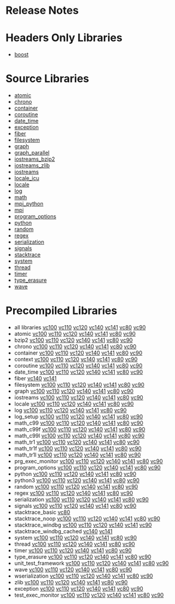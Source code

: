 # Release Notes
# Headers Only Libraries
- [boost](http://nuget.org/packages/boost/1.65.0.0)
# Source Libraries
- [atomic](http://nuget.org/packages/boost_atomic-src/1.65.0.0)
- [chrono](http://nuget.org/packages/boost_chrono-src/1.65.0.0)
- [container](http://nuget.org/packages/boost_container-src/1.65.0.0)
- [coroutine](http://nuget.org/packages/boost_coroutine-src/1.65.0.0)
- [date_time](http://nuget.org/packages/boost_date_time-src/1.65.0.0)
- [exception](http://nuget.org/packages/boost_exception-src/1.65.0.0)
- [fiber](http://nuget.org/packages/boost_fiber-src/1.65.0.0)
- [filesystem](http://nuget.org/packages/boost_filesystem-src/1.65.0.0)
- [graph](http://nuget.org/packages/boost_graph-src/1.65.0.0)
- [graph_parallel](http://nuget.org/packages/boost_graph_parallel-src/1.65.0.0)
- [iostreams_bzip2](http://nuget.org/packages/boost_iostreams_bzip2-src/1.65.0.0)
- [iostreams_zlib](http://nuget.org/packages/boost_iostreams_zlib-src/1.65.0.0)
- [iostreams](http://nuget.org/packages/boost_iostreams-src/1.65.0.0)
- [locale_icu](http://nuget.org/packages/boost_locale_icu-src/1.65.0.0)
- [locale](http://nuget.org/packages/boost_locale-src/1.65.0.0)
- [log](http://nuget.org/packages/boost_log-src/1.65.0.0)
- [math](http://nuget.org/packages/boost_math-src/1.65.0.0)
- [mpi_python](http://nuget.org/packages/boost_mpi_python-src/1.65.0.0)
- [mpi](http://nuget.org/packages/boost_mpi-src/1.65.0.0)
- [program_options](http://nuget.org/packages/boost_program_options-src/1.65.0.0)
- [python](http://nuget.org/packages/boost_python-src/1.65.0.0)
- [random](http://nuget.org/packages/boost_random-src/1.65.0.0)
- [regex](http://nuget.org/packages/boost_regex-src/1.65.0.0)
- [serialization](http://nuget.org/packages/boost_serialization-src/1.65.0.0)
- [signals](http://nuget.org/packages/boost_signals-src/1.65.0.0)
- [stacktrace](http://nuget.org/packages/boost_stacktrace-src/1.65.0.0)
- [system](http://nuget.org/packages/boost_system-src/1.65.0.0)
- [thread](http://nuget.org/packages/boost_thread-src/1.65.0.0)
- [timer](http://nuget.org/packages/boost_timer-src/1.65.0.0)
- [type_erasure](http://nuget.org/packages/boost_type_erasure-src/1.65.0.0)
- [wave](http://nuget.org/packages/boost_wave-src/1.65.0.0)
# Precompiled Libraries
- all libraries [vc100](http://nuget.org/packages/boost-vc100/1.65.0.0) [vc110](http://nuget.org/packages/boost-vc110/1.65.0.0) [vc120](http://nuget.org/packages/boost-vc120/1.65.0.0) [vc140](http://nuget.org/packages/boost-vc140/1.65.0.0) [vc141](http://nuget.org/packages/boost-vc141/1.65.0.0) [vc80](http://nuget.org/packages/boost-vc80/1.65.0.0) [vc90](http://nuget.org/packages/boost-vc90/1.65.0.0)
- atomic [vc100](http://nuget.org/packages/boost_atomic-vc100/1.65.0.0) [vc110](http://nuget.org/packages/boost_atomic-vc110/1.65.0.0) [vc120](http://nuget.org/packages/boost_atomic-vc120/1.65.0.0) [vc140](http://nuget.org/packages/boost_atomic-vc140/1.65.0.0) [vc141](http://nuget.org/packages/boost_atomic-vc141/1.65.0.0) [vc80](http://nuget.org/packages/boost_atomic-vc80/1.65.0.0) [vc90](http://nuget.org/packages/boost_atomic-vc90/1.65.0.0)
- bzip2 [vc100](http://nuget.org/packages/boost_bzip2-vc100/1.65.0.0) [vc110](http://nuget.org/packages/boost_bzip2-vc110/1.65.0.0) [vc120](http://nuget.org/packages/boost_bzip2-vc120/1.65.0.0) [vc140](http://nuget.org/packages/boost_bzip2-vc140/1.65.0.0) [vc141](http://nuget.org/packages/boost_bzip2-vc141/1.65.0.0) [vc80](http://nuget.org/packages/boost_bzip2-vc80/1.65.0.0) [vc90](http://nuget.org/packages/boost_bzip2-vc90/1.65.0.0)
- chrono [vc100](http://nuget.org/packages/boost_chrono-vc100/1.65.0.0) [vc110](http://nuget.org/packages/boost_chrono-vc110/1.65.0.0) [vc120](http://nuget.org/packages/boost_chrono-vc120/1.65.0.0) [vc140](http://nuget.org/packages/boost_chrono-vc140/1.65.0.0) [vc141](http://nuget.org/packages/boost_chrono-vc141/1.65.0.0) [vc80](http://nuget.org/packages/boost_chrono-vc80/1.65.0.0) [vc90](http://nuget.org/packages/boost_chrono-vc90/1.65.0.0)
- container [vc100](http://nuget.org/packages/boost_container-vc100/1.65.0.0) [vc110](http://nuget.org/packages/boost_container-vc110/1.65.0.0) [vc120](http://nuget.org/packages/boost_container-vc120/1.65.0.0) [vc140](http://nuget.org/packages/boost_container-vc140/1.65.0.0) [vc141](http://nuget.org/packages/boost_container-vc141/1.65.0.0) [vc80](http://nuget.org/packages/boost_container-vc80/1.65.0.0) [vc90](http://nuget.org/packages/boost_container-vc90/1.65.0.0)
- context [vc100](http://nuget.org/packages/boost_context-vc100/1.65.0.0) [vc110](http://nuget.org/packages/boost_context-vc110/1.65.0.0) [vc120](http://nuget.org/packages/boost_context-vc120/1.65.0.0) [vc140](http://nuget.org/packages/boost_context-vc140/1.65.0.0) [vc141](http://nuget.org/packages/boost_context-vc141/1.65.0.0) [vc80](http://nuget.org/packages/boost_context-vc80/1.65.0.0) [vc90](http://nuget.org/packages/boost_context-vc90/1.65.0.0)
- coroutine [vc100](http://nuget.org/packages/boost_coroutine-vc100/1.65.0.0) [vc110](http://nuget.org/packages/boost_coroutine-vc110/1.65.0.0) [vc120](http://nuget.org/packages/boost_coroutine-vc120/1.65.0.0) [vc140](http://nuget.org/packages/boost_coroutine-vc140/1.65.0.0) [vc141](http://nuget.org/packages/boost_coroutine-vc141/1.65.0.0) [vc80](http://nuget.org/packages/boost_coroutine-vc80/1.65.0.0) [vc90](http://nuget.org/packages/boost_coroutine-vc90/1.65.0.0)
- date_time [vc100](http://nuget.org/packages/boost_date_time-vc100/1.65.0.0) [vc110](http://nuget.org/packages/boost_date_time-vc110/1.65.0.0) [vc120](http://nuget.org/packages/boost_date_time-vc120/1.65.0.0) [vc140](http://nuget.org/packages/boost_date_time-vc140/1.65.0.0) [vc141](http://nuget.org/packages/boost_date_time-vc141/1.65.0.0) [vc80](http://nuget.org/packages/boost_date_time-vc80/1.65.0.0) [vc90](http://nuget.org/packages/boost_date_time-vc90/1.65.0.0)
- fiber [vc140](http://nuget.org/packages/boost_fiber-vc140/1.65.0.0) [vc141](http://nuget.org/packages/boost_fiber-vc141/1.65.0.0)
- filesystem [vc100](http://nuget.org/packages/boost_filesystem-vc100/1.65.0.0) [vc110](http://nuget.org/packages/boost_filesystem-vc110/1.65.0.0) [vc120](http://nuget.org/packages/boost_filesystem-vc120/1.65.0.0) [vc140](http://nuget.org/packages/boost_filesystem-vc140/1.65.0.0) [vc141](http://nuget.org/packages/boost_filesystem-vc141/1.65.0.0) [vc80](http://nuget.org/packages/boost_filesystem-vc80/1.65.0.0) [vc90](http://nuget.org/packages/boost_filesystem-vc90/1.65.0.0)
- graph [vc100](http://nuget.org/packages/boost_graph-vc100/1.65.0.0) [vc110](http://nuget.org/packages/boost_graph-vc110/1.65.0.0) [vc120](http://nuget.org/packages/boost_graph-vc120/1.65.0.0) [vc140](http://nuget.org/packages/boost_graph-vc140/1.65.0.0) [vc141](http://nuget.org/packages/boost_graph-vc141/1.65.0.0) [vc80](http://nuget.org/packages/boost_graph-vc80/1.65.0.0) [vc90](http://nuget.org/packages/boost_graph-vc90/1.65.0.0)
- iostreams [vc100](http://nuget.org/packages/boost_iostreams-vc100/1.65.0.0) [vc110](http://nuget.org/packages/boost_iostreams-vc110/1.65.0.0) [vc120](http://nuget.org/packages/boost_iostreams-vc120/1.65.0.0) [vc140](http://nuget.org/packages/boost_iostreams-vc140/1.65.0.0) [vc141](http://nuget.org/packages/boost_iostreams-vc141/1.65.0.0) [vc80](http://nuget.org/packages/boost_iostreams-vc80/1.65.0.0) [vc90](http://nuget.org/packages/boost_iostreams-vc90/1.65.0.0)
- locale [vc100](http://nuget.org/packages/boost_locale-vc100/1.65.0.0) [vc110](http://nuget.org/packages/boost_locale-vc110/1.65.0.0) [vc120](http://nuget.org/packages/boost_locale-vc120/1.65.0.0) [vc140](http://nuget.org/packages/boost_locale-vc140/1.65.0.0) [vc141](http://nuget.org/packages/boost_locale-vc141/1.65.0.0) [vc80](http://nuget.org/packages/boost_locale-vc80/1.65.0.0) [vc90](http://nuget.org/packages/boost_locale-vc90/1.65.0.0)
- log [vc100](http://nuget.org/packages/boost_log-vc100/1.65.0.0) [vc110](http://nuget.org/packages/boost_log-vc110/1.65.0.0) [vc120](http://nuget.org/packages/boost_log-vc120/1.65.0.0) [vc140](http://nuget.org/packages/boost_log-vc140/1.65.0.0) [vc141](http://nuget.org/packages/boost_log-vc141/1.65.0.0) [vc80](http://nuget.org/packages/boost_log-vc80/1.65.0.0) [vc90](http://nuget.org/packages/boost_log-vc90/1.65.0.0)
- log_setup [vc100](http://nuget.org/packages/boost_log_setup-vc100/1.65.0.0) [vc110](http://nuget.org/packages/boost_log_setup-vc110/1.65.0.0) [vc120](http://nuget.org/packages/boost_log_setup-vc120/1.65.0.0) [vc140](http://nuget.org/packages/boost_log_setup-vc140/1.65.0.0) [vc141](http://nuget.org/packages/boost_log_setup-vc141/1.65.0.0) [vc80](http://nuget.org/packages/boost_log_setup-vc80/1.65.0.0) [vc90](http://nuget.org/packages/boost_log_setup-vc90/1.65.0.0)
- math_c99 [vc100](http://nuget.org/packages/boost_math_c99-vc100/1.65.0.0) [vc110](http://nuget.org/packages/boost_math_c99-vc110/1.65.0.0) [vc120](http://nuget.org/packages/boost_math_c99-vc120/1.65.0.0) [vc140](http://nuget.org/packages/boost_math_c99-vc140/1.65.0.0) [vc141](http://nuget.org/packages/boost_math_c99-vc141/1.65.0.0) [vc80](http://nuget.org/packages/boost_math_c99-vc80/1.65.0.0) [vc90](http://nuget.org/packages/boost_math_c99-vc90/1.65.0.0)
- math_c99f [vc100](http://nuget.org/packages/boost_math_c99f-vc100/1.65.0.0) [vc110](http://nuget.org/packages/boost_math_c99f-vc110/1.65.0.0) [vc120](http://nuget.org/packages/boost_math_c99f-vc120/1.65.0.0) [vc140](http://nuget.org/packages/boost_math_c99f-vc140/1.65.0.0) [vc141](http://nuget.org/packages/boost_math_c99f-vc141/1.65.0.0) [vc80](http://nuget.org/packages/boost_math_c99f-vc80/1.65.0.0) [vc90](http://nuget.org/packages/boost_math_c99f-vc90/1.65.0.0)
- math_c99l [vc100](http://nuget.org/packages/boost_math_c99l-vc100/1.65.0.0) [vc110](http://nuget.org/packages/boost_math_c99l-vc110/1.65.0.0) [vc120](http://nuget.org/packages/boost_math_c99l-vc120/1.65.0.0) [vc140](http://nuget.org/packages/boost_math_c99l-vc140/1.65.0.0) [vc141](http://nuget.org/packages/boost_math_c99l-vc141/1.65.0.0) [vc80](http://nuget.org/packages/boost_math_c99l-vc80/1.65.0.0) [vc90](http://nuget.org/packages/boost_math_c99l-vc90/1.65.0.0)
- math_tr1 [vc100](http://nuget.org/packages/boost_math_tr1-vc100/1.65.0.0) [vc110](http://nuget.org/packages/boost_math_tr1-vc110/1.65.0.0) [vc120](http://nuget.org/packages/boost_math_tr1-vc120/1.65.0.0) [vc140](http://nuget.org/packages/boost_math_tr1-vc140/1.65.0.0) [vc141](http://nuget.org/packages/boost_math_tr1-vc141/1.65.0.0) [vc80](http://nuget.org/packages/boost_math_tr1-vc80/1.65.0.0) [vc90](http://nuget.org/packages/boost_math_tr1-vc90/1.65.0.0)
- math_tr1f [vc100](http://nuget.org/packages/boost_math_tr1f-vc100/1.65.0.0) [vc110](http://nuget.org/packages/boost_math_tr1f-vc110/1.65.0.0) [vc120](http://nuget.org/packages/boost_math_tr1f-vc120/1.65.0.0) [vc140](http://nuget.org/packages/boost_math_tr1f-vc140/1.65.0.0) [vc141](http://nuget.org/packages/boost_math_tr1f-vc141/1.65.0.0) [vc80](http://nuget.org/packages/boost_math_tr1f-vc80/1.65.0.0) [vc90](http://nuget.org/packages/boost_math_tr1f-vc90/1.65.0.0)
- math_tr1l [vc100](http://nuget.org/packages/boost_math_tr1l-vc100/1.65.0.0) [vc110](http://nuget.org/packages/boost_math_tr1l-vc110/1.65.0.0) [vc120](http://nuget.org/packages/boost_math_tr1l-vc120/1.65.0.0) [vc140](http://nuget.org/packages/boost_math_tr1l-vc140/1.65.0.0) [vc141](http://nuget.org/packages/boost_math_tr1l-vc141/1.65.0.0) [vc80](http://nuget.org/packages/boost_math_tr1l-vc80/1.65.0.0) [vc90](http://nuget.org/packages/boost_math_tr1l-vc90/1.65.0.0)
- prg_exec_monitor [vc100](http://nuget.org/packages/boost_prg_exec_monitor-vc100/1.65.0.0) [vc110](http://nuget.org/packages/boost_prg_exec_monitor-vc110/1.65.0.0) [vc120](http://nuget.org/packages/boost_prg_exec_monitor-vc120/1.65.0.0) [vc140](http://nuget.org/packages/boost_prg_exec_monitor-vc140/1.65.0.0) [vc141](http://nuget.org/packages/boost_prg_exec_monitor-vc141/1.65.0.0) [vc80](http://nuget.org/packages/boost_prg_exec_monitor-vc80/1.65.0.0) [vc90](http://nuget.org/packages/boost_prg_exec_monitor-vc90/1.65.0.0)
- program_options [vc100](http://nuget.org/packages/boost_program_options-vc100/1.65.0.0) [vc110](http://nuget.org/packages/boost_program_options-vc110/1.65.0.0) [vc120](http://nuget.org/packages/boost_program_options-vc120/1.65.0.0) [vc140](http://nuget.org/packages/boost_program_options-vc140/1.65.0.0) [vc141](http://nuget.org/packages/boost_program_options-vc141/1.65.0.0) [vc80](http://nuget.org/packages/boost_program_options-vc80/1.65.0.0) [vc90](http://nuget.org/packages/boost_program_options-vc90/1.65.0.0)
- python [vc100](http://nuget.org/packages/boost_python-vc100/1.65.0.0) [vc110](http://nuget.org/packages/boost_python-vc110/1.65.0.0) [vc120](http://nuget.org/packages/boost_python-vc120/1.65.0.0) [vc140](http://nuget.org/packages/boost_python-vc140/1.65.0.0) [vc141](http://nuget.org/packages/boost_python-vc141/1.65.0.0) [vc80](http://nuget.org/packages/boost_python-vc80/1.65.0.0) [vc90](http://nuget.org/packages/boost_python-vc90/1.65.0.0)
- python3 [vc100](http://nuget.org/packages/boost_python3-vc100/1.65.0.0) [vc110](http://nuget.org/packages/boost_python3-vc110/1.65.0.0) [vc120](http://nuget.org/packages/boost_python3-vc120/1.65.0.0) [vc140](http://nuget.org/packages/boost_python3-vc140/1.65.0.0) [vc141](http://nuget.org/packages/boost_python3-vc141/1.65.0.0) [vc80](http://nuget.org/packages/boost_python3-vc80/1.65.0.0) [vc90](http://nuget.org/packages/boost_python3-vc90/1.65.0.0)
- random [vc100](http://nuget.org/packages/boost_random-vc100/1.65.0.0) [vc110](http://nuget.org/packages/boost_random-vc110/1.65.0.0) [vc120](http://nuget.org/packages/boost_random-vc120/1.65.0.0) [vc140](http://nuget.org/packages/boost_random-vc140/1.65.0.0) [vc141](http://nuget.org/packages/boost_random-vc141/1.65.0.0) [vc80](http://nuget.org/packages/boost_random-vc80/1.65.0.0) [vc90](http://nuget.org/packages/boost_random-vc90/1.65.0.0)
- regex [vc100](http://nuget.org/packages/boost_regex-vc100/1.65.0.0) [vc110](http://nuget.org/packages/boost_regex-vc110/1.65.0.0) [vc120](http://nuget.org/packages/boost_regex-vc120/1.65.0.0) [vc140](http://nuget.org/packages/boost_regex-vc140/1.65.0.0) [vc141](http://nuget.org/packages/boost_regex-vc141/1.65.0.0) [vc80](http://nuget.org/packages/boost_regex-vc80/1.65.0.0) [vc90](http://nuget.org/packages/boost_regex-vc90/1.65.0.0)
- serialization [vc100](http://nuget.org/packages/boost_serialization-vc100/1.65.0.0) [vc110](http://nuget.org/packages/boost_serialization-vc110/1.65.0.0) [vc120](http://nuget.org/packages/boost_serialization-vc120/1.65.0.0) [vc140](http://nuget.org/packages/boost_serialization-vc140/1.65.0.0) [vc141](http://nuget.org/packages/boost_serialization-vc141/1.65.0.0) [vc80](http://nuget.org/packages/boost_serialization-vc80/1.65.0.0) [vc90](http://nuget.org/packages/boost_serialization-vc90/1.65.0.0)
- signals [vc100](http://nuget.org/packages/boost_signals-vc100/1.65.0.0) [vc110](http://nuget.org/packages/boost_signals-vc110/1.65.0.0) [vc120](http://nuget.org/packages/boost_signals-vc120/1.65.0.0) [vc140](http://nuget.org/packages/boost_signals-vc140/1.65.0.0) [vc141](http://nuget.org/packages/boost_signals-vc141/1.65.0.0) [vc80](http://nuget.org/packages/boost_signals-vc80/1.65.0.0) [vc90](http://nuget.org/packages/boost_signals-vc90/1.65.0.0)
- stacktrace_basic [vc80](http://nuget.org/packages/boost_stacktrace_basic-vc80/1.65.0.0)
- stacktrace_noop [vc100](http://nuget.org/packages/boost_stacktrace_noop-vc100/1.65.0.0) [vc110](http://nuget.org/packages/boost_stacktrace_noop-vc110/1.65.0.0) [vc120](http://nuget.org/packages/boost_stacktrace_noop-vc120/1.65.0.0) [vc140](http://nuget.org/packages/boost_stacktrace_noop-vc140/1.65.0.0) [vc141](http://nuget.org/packages/boost_stacktrace_noop-vc141/1.65.0.0) [vc80](http://nuget.org/packages/boost_stacktrace_noop-vc80/1.65.0.0) [vc90](http://nuget.org/packages/boost_stacktrace_noop-vc90/1.65.0.0)
- stacktrace_windbg [vc100](http://nuget.org/packages/boost_stacktrace_windbg-vc100/1.65.0.0) [vc110](http://nuget.org/packages/boost_stacktrace_windbg-vc110/1.65.0.0) [vc120](http://nuget.org/packages/boost_stacktrace_windbg-vc120/1.65.0.0) [vc140](http://nuget.org/packages/boost_stacktrace_windbg-vc140/1.65.0.0) [vc141](http://nuget.org/packages/boost_stacktrace_windbg-vc141/1.65.0.0) [vc90](http://nuget.org/packages/boost_stacktrace_windbg-vc90/1.65.0.0)
- stacktrace_windbg_cached [vc140](http://nuget.org/packages/boost_stacktrace_windbg_cached-vc140/1.65.0.0) [vc141](http://nuget.org/packages/boost_stacktrace_windbg_cached-vc141/1.65.0.0)
- system [vc100](http://nuget.org/packages/boost_system-vc100/1.65.0.0) [vc110](http://nuget.org/packages/boost_system-vc110/1.65.0.0) [vc120](http://nuget.org/packages/boost_system-vc120/1.65.0.0) [vc140](http://nuget.org/packages/boost_system-vc140/1.65.0.0) [vc141](http://nuget.org/packages/boost_system-vc141/1.65.0.0) [vc80](http://nuget.org/packages/boost_system-vc80/1.65.0.0) [vc90](http://nuget.org/packages/boost_system-vc90/1.65.0.0)
- thread [vc100](http://nuget.org/packages/boost_thread-vc100/1.65.0.0) [vc110](http://nuget.org/packages/boost_thread-vc110/1.65.0.0) [vc120](http://nuget.org/packages/boost_thread-vc120/1.65.0.0) [vc140](http://nuget.org/packages/boost_thread-vc140/1.65.0.0) [vc141](http://nuget.org/packages/boost_thread-vc141/1.65.0.0) [vc80](http://nuget.org/packages/boost_thread-vc80/1.65.0.0) [vc90](http://nuget.org/packages/boost_thread-vc90/1.65.0.0)
- timer [vc100](http://nuget.org/packages/boost_timer-vc100/1.65.0.0) [vc110](http://nuget.org/packages/boost_timer-vc110/1.65.0.0) [vc120](http://nuget.org/packages/boost_timer-vc120/1.65.0.0) [vc140](http://nuget.org/packages/boost_timer-vc140/1.65.0.0) [vc141](http://nuget.org/packages/boost_timer-vc141/1.65.0.0) [vc80](http://nuget.org/packages/boost_timer-vc80/1.65.0.0) [vc90](http://nuget.org/packages/boost_timer-vc90/1.65.0.0)
- type_erasure [vc100](http://nuget.org/packages/boost_type_erasure-vc100/1.65.0.0) [vc110](http://nuget.org/packages/boost_type_erasure-vc110/1.65.0.0) [vc120](http://nuget.org/packages/boost_type_erasure-vc120/1.65.0.0) [vc140](http://nuget.org/packages/boost_type_erasure-vc140/1.65.0.0) [vc141](http://nuget.org/packages/boost_type_erasure-vc141/1.65.0.0) [vc80](http://nuget.org/packages/boost_type_erasure-vc80/1.65.0.0) [vc90](http://nuget.org/packages/boost_type_erasure-vc90/1.65.0.0)
- unit_test_framework [vc100](http://nuget.org/packages/boost_unit_test_framework-vc100/1.65.0.0) [vc110](http://nuget.org/packages/boost_unit_test_framework-vc110/1.65.0.0) [vc120](http://nuget.org/packages/boost_unit_test_framework-vc120/1.65.0.0) [vc140](http://nuget.org/packages/boost_unit_test_framework-vc140/1.65.0.0) [vc141](http://nuget.org/packages/boost_unit_test_framework-vc141/1.65.0.0) [vc80](http://nuget.org/packages/boost_unit_test_framework-vc80/1.65.0.0) [vc90](http://nuget.org/packages/boost_unit_test_framework-vc90/1.65.0.0)
- wave [vc100](http://nuget.org/packages/boost_wave-vc100/1.65.0.0) [vc110](http://nuget.org/packages/boost_wave-vc110/1.65.0.0) [vc120](http://nuget.org/packages/boost_wave-vc120/1.65.0.0) [vc140](http://nuget.org/packages/boost_wave-vc140/1.65.0.0) [vc141](http://nuget.org/packages/boost_wave-vc141/1.65.0.0) [vc80](http://nuget.org/packages/boost_wave-vc80/1.65.0.0) [vc90](http://nuget.org/packages/boost_wave-vc90/1.65.0.0)
- wserialization [vc100](http://nuget.org/packages/boost_wserialization-vc100/1.65.0.0) [vc110](http://nuget.org/packages/boost_wserialization-vc110/1.65.0.0) [vc120](http://nuget.org/packages/boost_wserialization-vc120/1.65.0.0) [vc140](http://nuget.org/packages/boost_wserialization-vc140/1.65.0.0) [vc141](http://nuget.org/packages/boost_wserialization-vc141/1.65.0.0) [vc80](http://nuget.org/packages/boost_wserialization-vc80/1.65.0.0) [vc90](http://nuget.org/packages/boost_wserialization-vc90/1.65.0.0)
- zlib [vc100](http://nuget.org/packages/boost_zlib-vc100/1.65.0.0) [vc110](http://nuget.org/packages/boost_zlib-vc110/1.65.0.0) [vc120](http://nuget.org/packages/boost_zlib-vc120/1.65.0.0) [vc140](http://nuget.org/packages/boost_zlib-vc140/1.65.0.0) [vc141](http://nuget.org/packages/boost_zlib-vc141/1.65.0.0) [vc80](http://nuget.org/packages/boost_zlib-vc80/1.65.0.0) [vc90](http://nuget.org/packages/boost_zlib-vc90/1.65.0.0)
- exception [vc100](http://nuget.org/packages/boost_exception-vc100/1.65.0.0) [vc110](http://nuget.org/packages/boost_exception-vc110/1.65.0.0) [vc120](http://nuget.org/packages/boost_exception-vc120/1.65.0.0) [vc140](http://nuget.org/packages/boost_exception-vc140/1.65.0.0) [vc141](http://nuget.org/packages/boost_exception-vc141/1.65.0.0) [vc80](http://nuget.org/packages/boost_exception-vc80/1.65.0.0) [vc90](http://nuget.org/packages/boost_exception-vc90/1.65.0.0)
- test_exec_monitor [vc100](http://nuget.org/packages/boost_test_exec_monitor-vc100/1.65.0.0) [vc110](http://nuget.org/packages/boost_test_exec_monitor-vc110/1.65.0.0) [vc120](http://nuget.org/packages/boost_test_exec_monitor-vc120/1.65.0.0) [vc140](http://nuget.org/packages/boost_test_exec_monitor-vc140/1.65.0.0) [vc141](http://nuget.org/packages/boost_test_exec_monitor-vc141/1.65.0.0) [vc80](http://nuget.org/packages/boost_test_exec_monitor-vc80/1.65.0.0) [vc90](http://nuget.org/packages/boost_test_exec_monitor-vc90/1.65.0.0)

